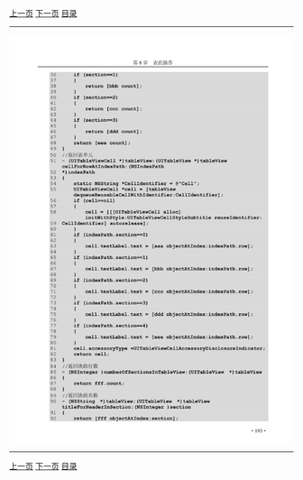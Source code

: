 [上一页](204.md) [下一页](206.md) [目录](../README.md)

***

![205](../images/205.png)

***

[上一页](204.md) [下一页](206.md) [目录](../README.md)